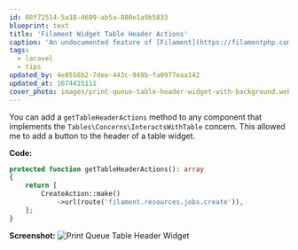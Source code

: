 ```yaml
---
id: 08f72514-5a18-4609-ab5a-800e1a9b5833
blueprint: text
title: 'Filament Widget Table Header Actions'
caption: 'An undocumented feature of [Filament](https://filamentphp.com/) I found recently is the ability to add actions to table headers!'
tags:
  - laravel
  - tips
updated_by: 4e0556b2-7dee-443c-949b-fa0977eaa142
updated_at: 1674415111
cover_photo: images/print-queue-table-header-widget-with-background.webp
---
```

You can add a `getTableHeaderActions` method to any component that implements the `Tables\Concerns\InteractsWithTable` concern. This allowed me to add a button to the header of a table widget.

**Code:**
```php
protected function getTableHeaderActions(): array
{
    return [
        CreateAction::make()
            ->url(route('filament.resources.jobs.create')),
    ];
}
```

**Screenshot:**
![Print Queue Table Header Widget](/assets/images/print-queue-table-header-widget.webp)